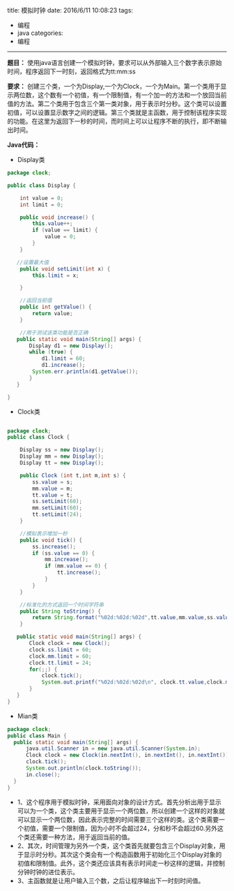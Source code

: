 title: 模拟时钟
date: 2016/6/11 10:08:23
tags:
- 编程
- java
categories:
- 编程
---

**题目：** 使用java语言创建一个模拟时钟，要求可以从外部输入三个数字表示原始时间，程序返回下一时刻，返回格式为tt:mm:ss

<!-- more -->

**要求：** 创建三个类，一个为Display,一个为Clock，一个为Main。第一个类用于显示两位数，这个数有一个初值，有一个限制值，有一个加一的方法和一个放回当前值的方法。第二个类用于包含三个第一类对象，用于表示时分秒。这个类可以设置初值，可以设置显示数字之间的逻辑。第三个类就是主函数，用于控制该程序实现的功能。在这里为返回下一秒的时间，而时间上可以让程序不断的执行，即不断输出时间。

**Java代码：**
- Display类

```java
package clock;

public class Display {

    int value = 0;
    int limit = 0;

    public void increase() {
        this.value++;
        if (value == limit) {
            value = 0;
        }
    }

   //设置最大值
    public void setLimit(int x) {
        this.limit = x;

    }

    //返回当前值
    public int getValue() {
        return value;
    }

    //用于测试该类功能是否正确
   public static void main(String[] args) {
       Display d1 = new Display();
       while (true) {
           d1.limit = 60;
           d1.increase();
        System.err.println(d1.getValue());
       }
   }

}
```

- Clock类

```java

package clock;
public class Clock {

    Display ss = new Display();
    Display mm = new Display();
    Display tt = new Display();

    public Clock (int t,int m,int s) {
        ss.value = s;
        mm.value = m;
        tt.value = t;
        ss.setLimit(60);
        mm.setLimit(60);
        tt.setLimit(24);
    }

    //模拟表示增加一秒
    public void tick() {
        ss.increase();
        if (ss.value == 0) {
            mm.increase();
            if (mm.value == 0) {
                tt.increase();
            }
        }
    }

    //标准化的方式返回一个时间字符串
    public String toString() {
        return String.format("%02d:%02d:%02d",tt.value,mm.value,ss.value);
    }

   public static void main(String[] args) {
       Clock clock = new Clock();
       clock.ss.limit = 60;
       clock.mm.limit = 60;
       clock.tt.limit = 24;
       for(;;) {
           clock.tick();
           System.out.printf("%02d:%02d:%02d\n", clock.tt.value,clock.mm.value,clock.ss.value);
       }
   }
}
```

- Mian类

```java
package clock;
public class Main {
  public static void main(String[] args) {
      java.util.Scanner in = new java.util.Scanner(System.in);
      Clock clock = new Clock(in.nextInt(), in.nextInt(), in.nextInt());
      clock.tick();
      System.out.println(clock.toString());
      in.close();
  }
}
```
- 1、这个程序用于模拟时钟，采用面向对象的设计方式。首先分析出用于显示可以为一个类，这个类主要用于显示一个两位数，所以创建一个这样的对象就可以显示一个两位数，因此表示完整的时间需要三个这样的类。这个类需要一个初值，需要一个限制值，因为小时不会超过24，分和秒不会超过60.另外这个类还需要一种方法，用于返回当前的值。
- 2、其次，时间管理为另外一个类，这个类首先就要包含三个Display对象，用于显示时分秒。其次这个类会有一个构造函数用于初始化三个Display对象的初值和限制值。此外，这个类还应该具有表示时间走一秒这样的逻辑，并控制分钟时钟的进位表示。
- 3、主函数就是让用户输入三个数，之后让程序输出下一时刻时间值。
